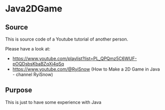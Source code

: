 # Java2DGame

## Source
This is source code of a Youtube tutorial of another person.

Please have a look at:
- https://www.youtube.com/playlist?list=PL_QPQmz5C6WUF-pOQDsbsKbaBZqXj4qSq
- https://www.youtube.com/@RyiSnow
(How to Make a 2D Game in Java - channel RyiSnow)

## Purpose
This is just to have some experience with Java

